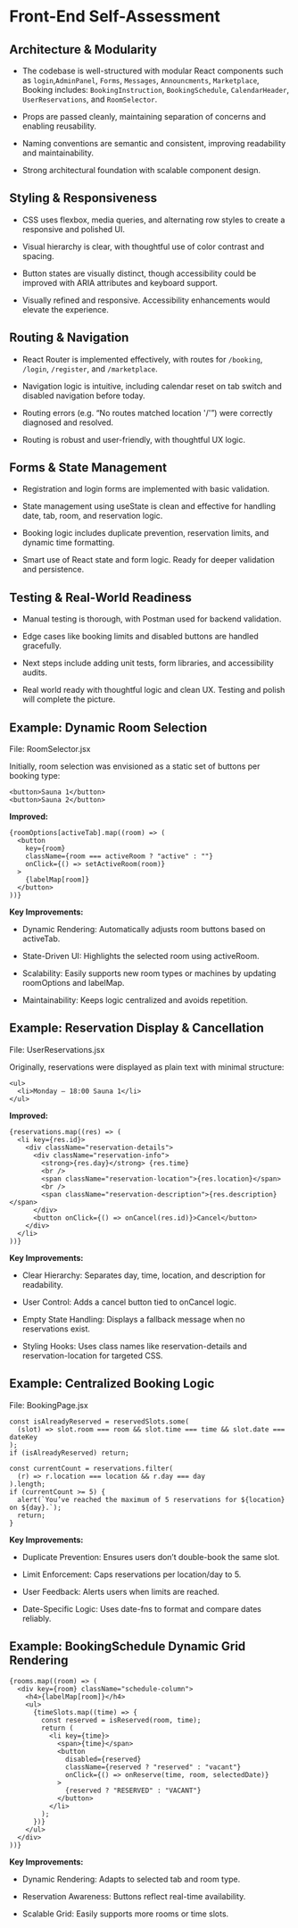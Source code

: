 # Front-End Self-Assessment

## Architecture & Modularity

- The codebase is well-structured with modular React components such as `login`,`AdminPanel`, `Forms`, `Messages`, `Announcments`, `Marketplace`, Booking includes: `BookingInstruction`, `BookingSchedule`, `CalendarHeader`, `UserReservations`, and `RoomSelector`.

- Props are passed cleanly, maintaining separation of concerns and enabling reusability.

- Naming conventions are semantic and consistent, improving readability and maintainability.
- Strong architectural foundation with scalable component design.

## Styling & Responsiveness

- CSS uses flexbox, media queries, and alternating row styles to create a responsive and polished UI.

- Visual hierarchy is clear, with thoughtful use of color contrast and spacing.

- Button states are visually distinct, though accessibility could be improved with ARIA attributes and keyboard support.

- Visually refined and responsive. Accessibility enhancements would elevate the experience.

## Routing & Navigation

- React Router is implemented effectively, with routes for `/booking`, `/login`, `/register`, and `/marketplace`.

- Navigation logic is intuitive, including calendar reset on tab switch and disabled navigation before today.

- Routing errors (e.g. “No routes matched location '/'”) were correctly diagnosed and resolved.

- Routing is robust and user-friendly, with thoughtful UX logic.

## Forms & State Management

- Registration and login forms are implemented with basic validation.

- State management using useState is clean and effective for handling date, tab, room, and reservation logic.

- Booking logic includes duplicate prevention, reservation limits, and dynamic time formatting.

- Smart use of React state and form logic. Ready for deeper validation and persistence.

## Testing & Real-World Readiness

- Manual testing is thorough, with Postman used for backend validation.

- Edge cases like booking limits and disabled buttons are handled gracefully.

- Next steps include adding unit tests, form libraries, and accessibility audits.

- Real world ready with thoughtful logic and clean UX. Testing and polish will complete the picture.

## Example: Dynamic Room Selection

File: RoomSelector.jsx

Initially, room selection was envisioned as a static set of buttons per booking type:
```
<button>Sauna 1</button>
<button>Sauna 2</button>
```
**Improved:**
```
{roomOptions[activeTab].map((room) => (
  <button
    key={room}
    className={room === activeRoom ? "active" : ""}
    onClick={() => setActiveRoom(room)}
  >
    {labelMap[room]}
  </button>
))}

```
**Key Improvements:**
- Dynamic Rendering: Automatically adjusts room buttons based on activeTab.

- State-Driven UI: Highlights the selected room using activeRoom.

- Scalability: Easily supports new room types or machines by updating roomOptions and labelMap.

- Maintainability: Keeps logic centralized and avoids repetition.

## Example: Reservation Display & Cancellation
File: UserReservations.jsx

Originally, reservations were displayed as plain text with minimal structure:

```
<ul>
  <li>Monday – 18:00 Sauna 1</li>
</ul>
```
**Improved:**
```
{reservations.map((res) => (
  <li key={res.id}>
    <div className="reservation-details">
      <div className="reservation-info">
        <strong>{res.day}</strong> {res.time}
        <br />
        <span className="reservation-location">{res.location}</span>
        <br />
        <span className="reservation-description">{res.description}</span>
      </div>
      <button onClick={() => onCancel(res.id)}>Cancel</button>
    </div>
  </li>
))}
```
**Key Improvements:**

- Clear Hierarchy: Separates day, time, location, and description for readability.

- User Control: Adds a cancel button tied to onCancel logic.

- Empty State Handling: Displays a fallback message when no reservations exist.

- Styling Hooks: Uses class names like reservation-details and reservation-location for targeted CSS.

## Example: Centralized Booking Logic

File: BookingPage.jsx
```
const isAlreadyReserved = reservedSlots.some(
  (slot) => slot.room === room && slot.time === time && slot.date === dateKey
);
if (isAlreadyReserved) return;

const currentCount = reservations.filter(
  (r) => r.location === location && r.day === day
).length;
if (currentCount >= 5) {
  alert(`You’ve reached the maximum of 5 reservations for ${location} on ${day}.`);
  return;
}
```
**Key Improvements:**
- Duplicate Prevention: Ensures users don’t double-book the same slot.

- Limit Enforcement: Caps reservations per location/day to 5.

- User Feedback: Alerts users when limits are reached.

- Date-Specific Logic: Uses date-fns to format and compare dates reliably.

## Example: BookingSchedule  Dynamic Grid Rendering

```
{rooms.map((room) => (
  <div key={room} className="schedule-column">
    <h4>{labelMap[room]}</h4>
    <ul>
      {timeSlots.map((time) => {
        const reserved = isReserved(room, time);
        return (
          <li key={time}>
            <span>{time}</span>
            <button
              disabled={reserved}
              className={reserved ? "reserved" : "vacant"}
              onClick={() => onReserve(time, room, selectedDate)}
            >
              {reserved ? "RESERVED" : "VACANT"}
            </button>
          </li>
        );
      })}
    </ul>
  </div>
))}

```
**Key Improvements:**

- Dynamic Rendering: Adapts to selected tab and room type.

- Reservation Awareness: Buttons reflect real-time availability.

- Scalable Grid: Easily supports more rooms or time slots.
